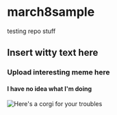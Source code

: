 # march8sample

testing repo stuff

## Insert witty text here

### Upload interesting meme here

#### I have no idea what I'm doing

![Here's a corgi for your troubles](https://www.chewsapuppy.com/wp-content/uploads/2020/04/Corgi-Type.jpg)